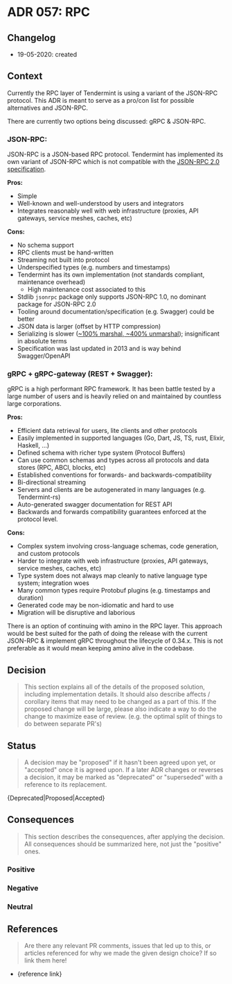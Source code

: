 # ADR 057: RPC

## Changelog

- 19-05-2020: created

## Context

Currently the RPC layer of Tendermint is using a variant of the JSON-RPC protocol. This ADR is meant to serve as a pro/con list for possible alternatives and JSON-RPC.

There are currently two options being discussed: gRPC & JSON-RPC.

### JSON-RPC:

JSON-RPC is a JSON-based RPC protocol. Tendermint has implemented its own variant of JSON-RPC which is not compatible with the [JSON-RPC 2.0 specification](https://www.jsonrpc.org/specification).

**Pros:**

- Simple
- Well-known and well-understood by users and integrators
- Integrates reasonably well with web infrastructure (proxies, API gateways, service meshes, caches, etc)

**Cons:**

- No schema support
- RPC clients must be hand-written
- Streaming not built into protocol
- Underspecified types (e.g. numbers and timestamps)
- Tendermint has its own implementation (not standards compliant, maintenance overhead)
  - High maintenance cost associated to this
- Stdlib `jsonrpc` package only supports JSON-RPC 1.0, no dominant package for JSON-RPC 2.0
- Tooling around documentation/specification (e.g. Swagger) could be better
- JSON data is larger (offset by HTTP compression)
- Serializing is slower ([~100% marshal, ~400% unmarshal](https://github.com/alecthomas/go_serialization_benchmarks)); insignificant in absolute terms
- Specification was last updated in 2013 and is way behind Swagger/OpenAPI

### gRPC + gRPC-gateway (REST + Swagger):

gRPC is a high performant RPC framework. It has been battle tested by a large number of users and is heavily relied on and maintained by countless large corporations.

**Pros:**

- Efficient data retrieval for users, lite clients and other protocols
- Easily implemented in supported languages (Go, Dart, JS, TS, rust, Elixir, Haskell, ...)
- Defined schema with richer type system (Protocol Buffers)
- Can use common schemas and types across all protocols and data stores (RPC, ABCI, blocks, etc)
- Established conventions for forwards- and backwards-compatibility
- Bi-directional streaming
- Servers and clients are be autogenerated in many languages (e.g. Tendermint-rs)
- Auto-generated swagger documentation for REST API
- Backwards and forwards compatibility guarantees enforced at the protocol level.

**Cons:**

- Complex system involving cross-language schemas, code generation, and custom protocols
- Harder to integrate with web infrastructure (proxies, API gateways, service meshes, caches, etc)
- Type system does not always map cleanly to native language type system; integration woes
- Many common types require Protobuf plugins (e.g. timestamps and duration)
- Generated code may be non-idiomatic and hard to use
- Migration will be disruptive and laborious

There is an option of continuing with amino in the RPC layer. This approach would be best suited for the path of doing the release with the current JSON-RPC & implement gRPC throughout the lifecycle of 0.34.x. This is not preferable as it would mean keeping amino alive in the codebase. 

## Decision

> This section explains all of the details of the proposed solution, including implementation details.
> It should also describe affects / corollary items that may need to be changed as a part of this.
> If the proposed change will be large, please also indicate a way to do the change to maximize ease of review.
> (e.g. the optimal split of things to do between separate PR's)

## Status

> A decision may be "proposed" if it hasn't been agreed upon yet, or "accepted" once it is agreed upon. If a later ADR changes or reverses a decision, it may be marked as "deprecated" or "superseded" with a reference to its replacement.

{Deprecated|Proposed|Accepted}

## Consequences

> This section describes the consequences, after applying the decision. All consequences should be summarized here, not just the "positive" ones.

### Positive

### Negative

### Neutral

## References

> Are there any relevant PR comments, issues that led up to this, or articles referenced for why we made the given design choice? If so link them here!

- {reference link}
